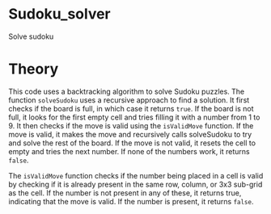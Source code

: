 # Sudoku_solver
Solve sudoku

# Theory

This code uses a backtracking algorithm to solve Sudoku puzzles. The function `solveSudoku` uses a recursive approach to find a solution. It first checks if the board is full, in which case it returns `true`. If the board is not full, it looks for the first empty cell and tries filling it with a number from 1 to 9. It then checks if the move is valid using the `isValidMove` function. If the move is valid, it makes the move and recursively calls solveSudoku to try and solve the rest of the board. If the move is not valid, it resets the cell to empty and tries the next number. If none of the numbers work, it returns `false`.

The `isValidMove` function checks if the number being placed in a cell is valid by checking if it is already present in the same row, column, or 3x3 sub-grid as the cell. If the number is not present in any of these, it returns true, indicating that the move is valid. If the number is present, it returns `false`.

